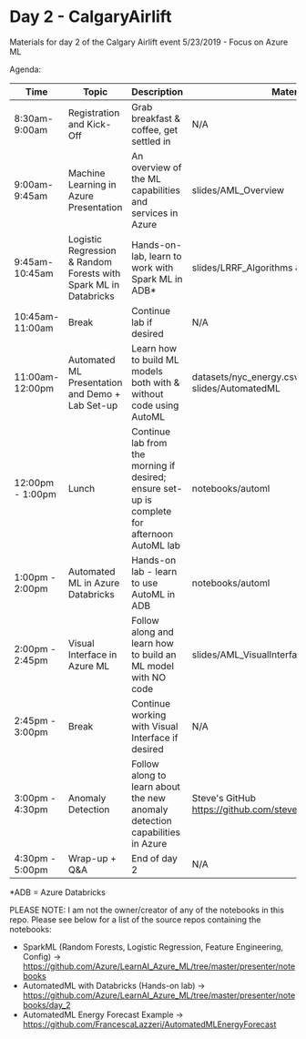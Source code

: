 # Day 2 - CalgaryAirlift
Materials for day 2 of the Calgary Airlift event 5/23/2019 - Focus on Azure ML

Agenda:

| Time | Topic | Description | Materials |
| --- | --- | --- | --- |
| 8:30am-9:00am | Registration and Kick-Off | Grab breakfast & coffee, get settled in | N/A |
| 9:00am-9:45am | Machine Learning in Azure Presentation | An overview of the ML capabilities and services in Azure | slides/AML_Overview |
| 9:45am-10:45am | Logistic Regression & Random Forests with Spark ML in Databricks | Hands-on-lab, learn to work with Spark ML in ADB* | slides/LRRF_Algorithms & notebooks/sparkml |
| 10:45am-11:00am | Break | Continue lab if desired | N/A |
| 11:00am-12:00pm | Automated ML Presentation and Demo + Lab Set-up | Learn how to build ML models both with & without code using AutoML | datasets/nyc_energy.csv & slides/AutomatedML |
| 12:00pm - 1:00pm | Lunch | Continue lab from the morning if desired; ensure set-up is complete for afternoon AutoML lab | notebooks/automl|
| 1:00pm - 2:00pm | Automated ML in Azure Databricks | Hands-on lab - learn to use AutoML in ADB | notebooks/automl |
| 2:00pm - 2:45pm | Visual Interface in Azure ML | Follow along and learn how to build an ML model with NO code | slides/AML_VisualInterface |
| 2:45pm - 3:00pm | Break | Continue working with Visual Interface if desired | N/A |
| 3:00pm - 4:30pm | Anomaly Detection | Follow along to learn about the new anomaly detection capabilities in Azure | Steve's GitHub https://github.com/steveyoungca/CalgaryAirlift |
| 4:30pm - 5:00pm | Wrap-up + Q&A | End of day 2 | N/A |

*ADB = Azure Databricks

PLEASE NOTE: I am not the owner/creator of any of the notebooks in this repo. Please see below for a list of the source repos containing the notebooks:
- SparkML (Random Forests, Logistic Regression, Feature Engineering, Config) -> https://github.com/Azure/LearnAI_Azure_ML/tree/master/presenter/notebooks
- AutomatedML with Databricks (Hands-on lab) -> https://github.com/Azure/LearnAI_Azure_ML/tree/master/presenter/notebooks/day_2
- AutomatedML Energy Forecast Example -> https://github.com/FrancescaLazzeri/AutomatedMLEnergyForecast
